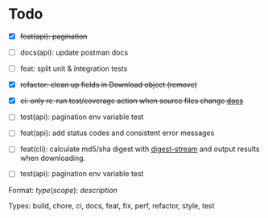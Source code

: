 # Todo

- [x] ~~feat(api): pagination~~
- [ ] docs(api): update postman docs
- [ ] feat: split unit & integration tests 
- [x] ~~refactor: clean up fields in Download object (remove)~~
- [x] ~~ci: only re-run test/coverage action when source files change [docs](https://docs.github.com/en/free-pro-team@latest/actions/reference/workflow-syntax-for-github-actions#onpushpull_requestpaths)~~
- [ ] test(api): pagination env variable test
- [ ] feat(api): add status codes and consistent error messages
- [ ] feat(cli): calculate md5/sha digest with [digest-stream](https://github.com/jeffbski/digest-stream) and output results when downloading.
- [ ] test(api): pagination env variable test


Format: *type*(*scope*): *description*

Types: build, chore, ci, docs, feat, fix, perf, refactor, style, test